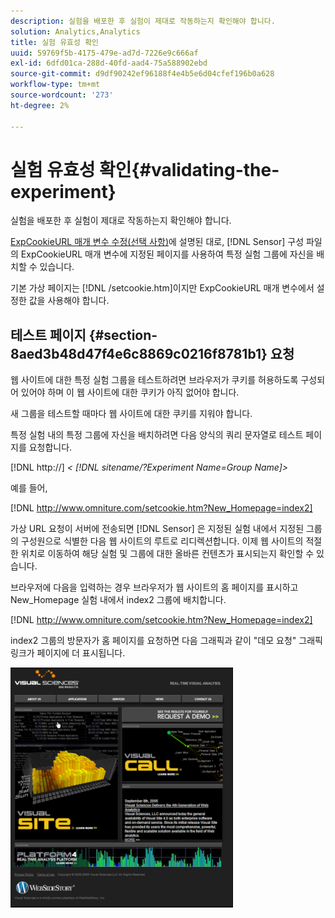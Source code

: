 ```yaml
---
description: 실험을 배포한 후 실험이 제대로 작동하는지 확인해야 합니다.
solution: Analytics,Analytics
title: 실험 유효성 확인
uuid: 59769f5b-4175-479e-ad7d-7226e9c666af
exl-id: 6dfd01ca-288d-40fd-aad4-75a588902ebd
source-git-commit: d9df90242ef96188f4e4b5e6d04cfef196b0a628
workflow-type: tm+mt
source-wordcount: '273'
ht-degree: 2%

---
```


# 실험 유효성 확인{#validating-the-experiment}

실험을 배포한 후 실험이 제대로 작동하는지 확인해야 합니다.

[ExpCookieURL 매개 변수 수정(선택 사항)](../../home/c-undst-ctrld-exp/t-en-ctrld-exp/c-mod-expckurl-prm.md#concept-215bf86bab4e4ec0b0cc803ec48a8fcf)에 설명된 대로, [!DNL Sensor] 구성 파일의 ExpCookieURL 매개 변수에 지정된 페이지를 사용하여 특정 실험 그룹에 자신을 배치할 수 있습니다.

기본 가상 페이지는 [!DNL /setcookie.htm]이지만 ExpCookieURL 매개 변수에서 설정한 값을 사용해야 합니다.

## 테스트 페이지 {#section-8aed3b48d47f4e6c8869c0216f8781b1} 요청

웹 사이트에 대한 특정 실험 그룹을 테스트하려면 브라우저가 쿠키를 허용하도록 구성되어 있어야 하며 이 웹 사이트에 대한 쿠키가 아직 없어야 합니다.

새 그룹을 테스트할 때마다 웹 사이트에 대한 쿠키를 지워야 합니다.

특정 실험 내의 특정 그룹에 자신을 배치하려면 다음 양식의 쿼리 문자열로 테스트 페이지를 요청합니다.

[!DNL http://] *&lt; [!DNL sitename/?Experiment Name=Group Name]>*

예를 들어,

[!DNL http://www.omniture.com/setcookie.htm?New_Homepage=index2]

가상 URL 요청이 서버에 전송되면 [!DNL Sensor] 은 지정된 실험 내에서 지정된 그룹의 구성원으로 식별한 다음 웹 사이트의 루트로 리디렉션합니다. 이제 웹 사이트의 적절한 위치로 이동하여 해당 실험 및 그룹에 대한 올바른 컨텐츠가 표시되는지 확인할 수 있습니다.

브라우저에 다음을 입력하는 경우 브라우저가 웹 사이트의 홈 페이지를 표시하고 New_Homepage 실험 내에서 index2 그룹에 배치합니다.

[!DNL http://www.omniture.com/setcookie.htm?New_Homepage=index2]

index2 그룹의 방문자가 홈 페이지를 요청하면 다음 그래픽과 같이 &quot;데모 요청&quot; 그래픽 링크가 페이지에 더 표시됩니다.

![](assets/TestPage.png)
